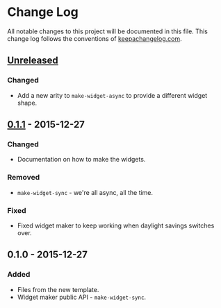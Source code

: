 # Change Log
All notable changes to this project will be documented in this file. This change log follows the conventions of [keepachangelog.com](http://keepachangelog.com/).

## [Unreleased][unreleased]
### Changed
- Add a new arity to `make-widget-async` to provide a different widget shape.

## [0.1.1] - 2015-12-27
### Changed
- Documentation on how to make the widgets.

### Removed
- `make-widget-sync` - we're all async, all the time.

### Fixed
- Fixed widget maker to keep working when daylight savings switches over.

## 0.1.0 - 2015-12-27
### Added
- Files from the new template.
- Widget maker public API - `make-widget-sync`.

[unreleased]: https://github.com/your-name/practice/compare/0.1.1...HEAD
[0.1.1]: https://github.com/your-name/practice/compare/0.1.0...0.1.1

